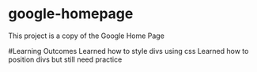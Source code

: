 # google-homepage
This project is a copy of the Google Home Page

#Learning Outcomes
Learned how to style divs using css
Learned how to position divs but still need practice

